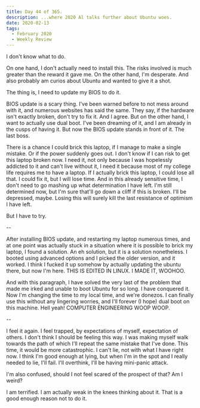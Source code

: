 ```yaml
---
title: Day 44 of 365.
description: ...where 2020 Al talks further about Ubuntu woes.
date: 2020-02-13
tags:
  - February 2020
  - Weekly Review
---
```


I don't know what to do.

On one hand, I don't actually need to install this. The risks involved is much greater than the reward it gave me. On the other hand, I'm desperate. And also probably am curios about Ubuntu and wanted to give it a shot.

The thing is, I need to update my BIOS to do it.

BIOS update is a scary thing. I've been warned before to not mess around with it, and numerous websites has said the same. They say, if the hardware isn't exactly broken, don't try to fix it. And I agree. But on the other hand, I want to actually use dual boot. I've been dreaming of it, and I am already in the cusps of having it. But now the BIOS update stands in front of it. The last boss.

There is a chance I could brick this laptop, if I manage to make a single mistake. Or if the power suddenly goes out. I don't know if I can risk to get this laptop broken now. I need it, not only because I was hopelessly addicted to it and can't live without it, I need it because most of my college life requires me to have a laptop. If I actually brick this laptop, I could lose all that. I could fix it, but I will lose time. And in this already sensitive time, I don't need to go mashing up what determination I have left. I'm still determined now, but I'm sure that'll go down a cliff if this is broken. I'll be depressed, maybe. Losing this will surely kill the last resistance of optimism I have left.

But I have to try.

--

After installing BIOS update, and restarting my laptop numerous times, and at one point was actually stuck in a situation where it is possible to brick my laptop, I found a solution. An eh solution, but it is a solution nonetheless. I booted using advanced options and I picked the older version, and it worked. I think I fucked it up somehow by actually updating the ubuntu there, but now I'm here. THIS IS EDITED IN LINUX. I MADE IT, WOOHOO. 

And with this paragraph, I have solved the very last of the problem that made me irked and unable to boot Ubuntu for so long. I have conquered it. Now I'm changing the time to my local time, and we're donezos. I can finally use this without any lingering worries, and I'll forever (I hope) dual boot on this machine. Hell yeah! COMPUTER ENGINEERING WOOP WOOP.

--

I feel it again. I feel trapped, by expectations of myself, expectation of others. I don't think I should be feeling this way. I was making myself walk towards the path of which I'll repeat the same mistake that I've done. This time, it would be more catastrophic. I can't lie, not with what I have right now. I think I'm good enough at lying, but when I'm in the spot and I really needed to lie, I'll fail. I'll overthink, I'll be having mini-panic attack.

I'm also confused, should I not feel scared of the prospect of that? Am I weird?

I am terrified. I am actually weak in the knees thinking about it. That is a good enough reason not to do it.


